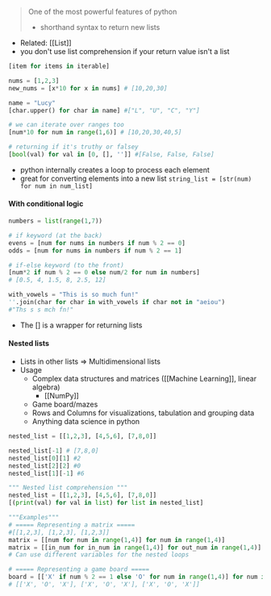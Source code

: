 > One of the most powerful features of python
> - shorthand syntax to return new lists
- Related: [[List]]
- you don't use list comprehension if your return value isn't a list

```python
[item for items in iterable]

nums = [1,2,3]
new_nums = [x*10 for x in nums] # [10,20,30]

name = "Lucy"
[char.upper() for char in name] #["L", "U", "C", "Y"]

# we can iterate over ranges too
[num*10 for num in range(1,6)] # [10,20,30,40,5]

# returning if it's truthy or falsey
[bool(val) for val in [0, [], '']] #[False, False, False]
```
- python internally creates a loop to process each element
- great for converting elements into a new list
	`string_list = [str(num) for num in num_list]`

#### With conditional logic
```python
numbers = list(range(1,7))

# if keyword (at the back)
evens = [num for nums in numbers if num % 2 == 0]
odds = [num for nums in numbers if num % 2 == 1]

# if-else keyword (to the front)
[num*2 if num % 2 == 0 else num/2 for num in numbers]
# [0.5, 4, 1.5, 8, 2.5, 12]

with_vowels = "This is so much fun!"
''.join(char for char in with_vowels if char not in "aeiou")
#"Ths s s mch fn!"

```
- The [] is a wrapper for returning lists

#### Nested lists
- Lists in other lists => Multidimensional lists
- Usage
	- Complex data structures and matrices ([[Machine Learning]], linear algebra)
		- [[NumPy]]
	- Game board/mazes
	- Rows and Columns for visualizations, tabulation and grouping data
	- Anything data science in python
```python
nested_list = [[1,2,3], [4,5,6], [7,8,0]]

nested_list[-1] # [7,8,0]
nested_list[0][1] #2
nested_list[2][2] #0
nested_list[1][-1] #6

""" Nested list comprehension """
nested_list = [[1,2,3], [4,5,6], [7,8,0]]
[(print(val) for val in list) for list in nested_list]

"""Examples"""
# ===== Representing a matrix ===== 
#[[1,2,3], [1,2,3], [1,2,3]]
matrix = [[num for num in range(1,4)] for num in range(1,4)]
matrix = [[in_num for in_num in range(1,4)] for out_num in range(1,4)]
# Can use different variables for the nested loops

# ===== Representing a game board ===== 
board = [['X' if num % 2 == 1 else 'O' for num in range(1,4)] for num in range(1,4)]
# [['X', 'O', 'X'], ['X', 'O', 'X'], ['X', 'O', 'X']]
```